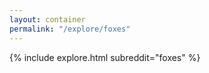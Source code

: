 ```yaml
---
layout: container
permalink: "/explore/foxes"
---
```


<link rel="stylesheet" type="text/css" href="/static/css/explore.css">
{% include explore.html subreddit="foxes" %}
